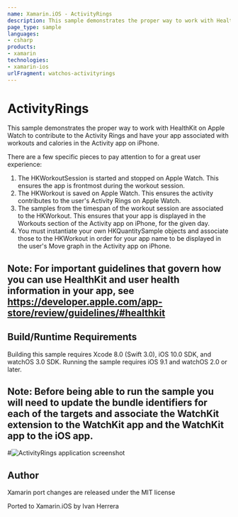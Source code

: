 ```yaml
---
name: Xamarin.iOS - ActivityRings
description: This sample demonstrates the proper way to work with HealthKit on Apple Watch to contribute to the Activity Rings and have your app associated with...
page_type: sample
languages:
- csharp
products:
- xamarin
technologies:
- xamarin-ios
urlFragment: watchos-activityrings
---
```

# ActivityRings

This sample demonstrates the proper way to work with HealthKit on Apple Watch to contribute to the Activity Rings and have your app associated with workouts and calories in the Activity app on iPhone.

There are a few specific pieces to pay attention to for a great user experience:

1. The HKWorkoutSession is started and stopped on Apple Watch. This ensures the app is frontmost during the workout session.
2. The HKWorkout is saved on Apple Watch. This ensures the activity contributes to the user's Activity Rings on Apple Watch.
3. The samples from the timespan of the workout session are associated to the HKWorkout. This ensures that your app is displayed in the Workouts section of the Activity app on iPhone, for the given day.
4. You must instantiate your own HKQuantitySample objects and associate those to the HKWorkout in order for your app name to be displayed in the user's Move graph in the Activity app on iPhone.

## Note: For important guidelines that govern how you can use HealthKit and user health information in your app, see https://developer.apple.com/app-store/review/guidelines/#healthkit
## Build/Runtime Requirements

Building this sample requires Xcode 8.0 (Swift 3.0), iOS 10.0 SDK, and watchOS 3.0 SDK.
Running the sample requires iOS 9.1 and watchOS 2.0 or later.

## Note: Before being able to run the sample you will need to update the bundle identifiers for each of the targets and associate the WatchKit extension to the WatchKit app and the WatchKit app to the iOS app.

#![ActivityRings application screenshot](Screenshots/iPhoneScreenshot.png "ActivityRings application screenshot")

## Author
Xamarin port changes are released under the MIT license

Ported to Xamarin.iOS by Ivan Herrera
